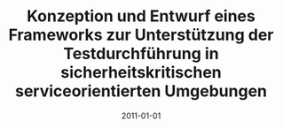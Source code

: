 ---
abstract: ''
authors:
- Thomas Artner
date: '2011-01-01'
featured: false
links:
- name: Publik
  url: https://publik.tuwien.ac.at/showentry.php?ID=206001&lang=2
publication_types:
- '7'
publishDate: '2011-01-01'
title: Konzeption und Entwurf eines Frameworks zur Unterstützung der Testdurchführung
  in sicherheitskritischen serviceorientierten Umgebungen
url_pdf: ''
---